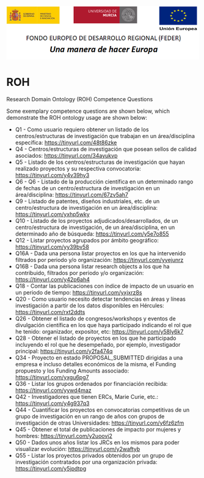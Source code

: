 ![](https://github.com/HerculesCRUE/ROH/blob/gh-pages/media/CabeceraDocumentosMD.png)

# ROH
Research Domain Ontology (ROH) Competence Questions 

Some exemplary competence questions are shown below, which demonstrate the ROH ontology usage are shown below:

* Q1 - Como usuario requiero obtener un listado de los centros/estructuras de investigación que trabajan en un área/disciplina específica: https://tinyurl.com/48t86zke
* Q4 - Centros/estructuras de investigación que posean sellos de calidad asociados: https://tinyurl.com/34ayukvp
* Q5 - Listado de los centros/estructuras de investigación que hayan realizado proyectos y su respectiva convocatoria: https://tinyurl.com/y4v39hy3
* Q6 - Q6 - Listado de la producción científica en un determinado rango de fechas de un centro/estructura de investigación en un área/disciplina: https://tinyurl.com/67zv5ah7
* Q9 - Listado de patentes, diseños industriales, etc. de un centro/estructura de investigación en un área/disciplina:  https://tinyurl.com/yxhp5wky
* Q10 - Listado de los proyectos adjudicados/desarrollados, de un centro/estructura de investigación, de un área/disciplina, en un determinado año de búsqueda: https://tinyurl.com/y5e7o855
* Q12 - Listar proyectos agrupados por ámbito geográfico: https://tinyurl.com/yy39bv58
* Q16A - Dada una persona listar proyectos en los que ha intervenido filtrados por periodo y/o organización: https://tinyurl.com/yyejunrz
* Q16B - Dada una persona listar research objects a los que ha contribuido, filtrados por periodo y/o organización: https://tinyurl.com/y42p6ah4
* Q18 - Contar las publicaciones con índice de impacto de un usuario en un periodo de tiempo: https://tinyurl.com/yxjxrz8s
* Q20 - Como usuario necesito detectar tendencias en áreas y líneas investigación a partir de los datos disponibles en Hércules: https://tinyurl.com/rxt2ddts
* Q26 - Obtener el listado de congresos/workshops y eventos de divulgación científica en los que haya participado indicando el rol que he tenido: organizador, expositor, etc: https://tinyurl.com/y58ly6k7
* Q28 - Obtener el listado de proyectos en los que he participado incluyendo el rol que he desempeñado, por ejemplo, investigador principal: https://tinyurl.com/y2fa474q
* Q34 - Proyecto en estado PROPOSAL_SUBMITTED dirigidas a una empresa e incluso detalles económicos de la misma, el Funding propuesto y los Funding Amounts associado: https://tinyurl.com/yxgu6pg7
* Q36 - Listar los grupos ordenados por financiación recibida: https://tinyurl.com/yywd4maz
* Q42 - Investigadores que tienen ERCs, Marie Curie, etc.: https://tinyurl.com/y4g937q3
* Q44 - Cuantificar los proyectos en convocatorias competitivas de un grupo de investigación en un rango de años con grupos de investigación de otras Universidades: https://tinyurl.com/y6fz6zfm
* Q45 - Obtener el total de publicaciones de impacto por mujeres y hombres: https://tinyurl.com/y2uoovj2
* Q50 - Dados unos años listar los JRCs en los mismos para poder visualizar evolución: https://tinyurl.com/y2waftyb
* Q55 - Listar los proyectos privados obtenidos por un grupo de investigación contratados por una organización privada: https://tinyurl.com/y5jpdtpg
